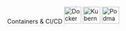 Containers & CI/CD
<img src="https://cdn.jsdelivr.net/gh/devicons/devicon/icons/docker/docker-original.svg" height="40" alt="Docker" /> <img src="https://cdn.jsdelivr.net/gh/devicons/devicon/icons/kubernetes/kubernetes-plain.svg" height="40" alt="Kubernetes" /> <img src="https://upload.wikimedia.org/wikipedia/commons/thumb/4/4b/Podman_logo.svg/512px-Podman_logo.svg.png" height="40" alt="Podman" />
